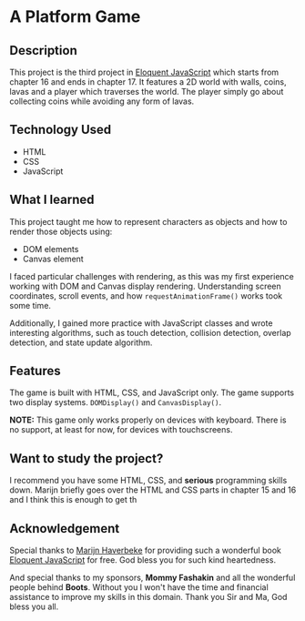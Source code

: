 # A Platform Game

## Description 

This project is the third project in [Eloquent JavaScript]() which starts from chapter 16 and ends in chapter 17. It features a 2D world with walls, coins, lavas and a player which traverses the world. The player simply go about collecting coins while avoiding any form of lavas.

## Technology Used

- HTML
- CSS
- JavaScript

## What I learned

This project taught me how to represent characters as objects and how to render those objects using:
- DOM elements
- Canvas element

I faced particular challenges with rendering, as this was my first experience working with DOM and Canvas display rendering. Understanding screen coordinates, scroll events, and how `requestAnimationFrame()` works took some time.

Additionally, I gained more practice with JavaScript classes and wrote interesting algorithms, such as touch detection, collision detection, overlap detection, and state update algorithm.

## Features

The game is built with HTML, CSS, and JavaScript only. The game supports two display systems. `DOMDisplay()` and `CanvasDisplay()`.
<!-- to describe the features more later -->
<!-- Omo, writing descriptions for project is even difficult -->
**NOTE:** This game only works properly on devices with keyboard. There is no support, at least for now, for devices with touchscreens.

## Want to study the project?

I recommend you have some HTML, CSS, and **serious** programming skills down. Marijn briefly goes over the HTML and CSS parts in chapter 15 and 16 and I think this is enough to get th

## Acknowledgement

Special thanks to [Marijn Haverbeke]() for providing such a wonderful book [Eloquent JavaScript]() for free. God bless you for such kind heartedness. 

And special thanks to my sponsors, **Mommy Fashakin** and all the wonderful people behind **Boots**. Without you I won't have the time and financial assistance to improve my skills in this domain. Thank you Sir and Ma, God bless you all.